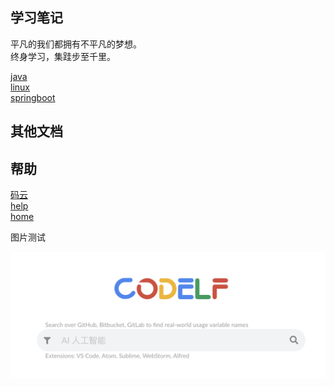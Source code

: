 ## 学习笔记

平凡的我们都拥有不平凡的梦想。<br/>
终身学习，集跬步至千里。

  [java](java/) <br/>
  [linux](linux/) <br/>
  [springboot](springboot/) <br/>


## 其他文档


## 帮助
  [码云](https://gitee.com/L10052108/doc) <br/>
  [help](help/) <br/>
  [home]() <br/>



图片测试

![1](pic/1.png)